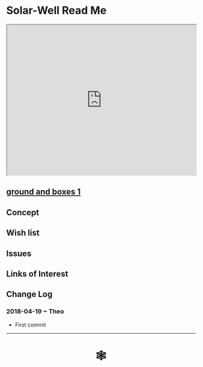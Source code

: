 <span style=display:none; >[You are now in a GitHub source code view - click this link to view Read Me file as a web page](http://www.ladybug.tools/spider/solar-well/README.md "View file as a web page." ) </span>

# Solar-Well Read Me


<iframe class=iframeReadMe src=http://rawgit.com/ladybug-tools/spider/master/solar-well/sun-range-dev/ground-and-boxes-1.html width=100% height=400px >Iframes are not displayed on github.com</iframe>


## [ground and boxes 1]( http://rawgit.com/ladybug-tools/spider/master/solar-well/sun-range-dev/ground-and-boxes-1.html )


## Concept



## Wish list



## Issues



## Links of Interest



## Change Log

### 2018-04-19 ~ Theo

* First commit

***

# <center title="hello!" ><a href=javascript:window.scrollTo(0,0); style=text-decoration:none; > &#x1f578; </a></center>



